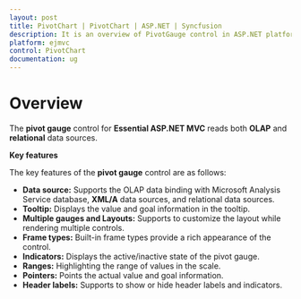 ```yaml
---
layout: post
title: PivotChart | PivotChart | ASP.NET | Syncfusion
description: It is an overview of PivotGauge control in ASP.NET platform. PivotGauge visualizes relational and OLAP data sources in the form of circular gauge
platform: ejmvc
control: PivotChart
documentation: ug
---
```


# Overview

The **pivot gauge** control for **Essential ASP.NET MVC** reads both **OLAP** and **relational** data sources.

**Key features**

The key features of the **pivot gauge** control are as follows:

* **Data source:** Supports the OLAP data binding with Microsoft Analysis Service database, **XML/A** data sources, and relational data sources.
* **Tooltip:** Displays the value and goal information in the tooltip.
* **Multiple gauges and Layouts:** Supports to customize the layout while rendering multiple controls.
* **Frame types:** Built-in frame types provide a rich appearance of the control.
* **Indicators:** Displays the active/inactive state of the pivot gauge.
* **Ranges:** Highlighting the range of values in the scale.
* **Pointers:**  Points the actual value and goal information.
* **Header labels:** Supports to show or hide header labels and indicators.